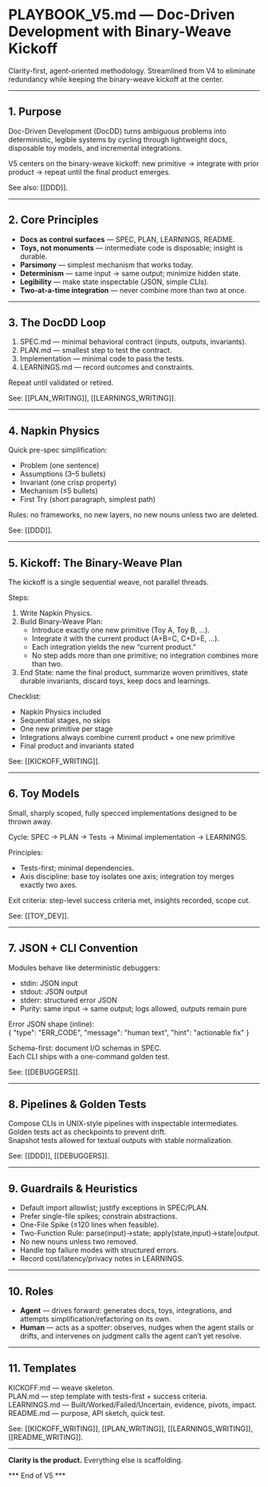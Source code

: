 # PLAYBOOK_V5.md — Doc-Driven Development with Binary-Weave Kickoff

Clarity-first, agent-oriented methodology. Streamlined from V4 to eliminate redundancy while keeping the binary-weave kickoff at the center.

---

## 1. Purpose

Doc-Driven Development (DocDD) turns ambiguous problems into deterministic, legible systems by cycling through lightweight docs, disposable toy models, and incremental integrations.  

V5 centers on the binary-weave kickoff: new primitive → integrate with prior product → repeat until the final product emerges.

See also: [[DDD]].

---

## 2. Core Principles

- **Docs as control surfaces** — SPEC, PLAN, LEARNINGS, README.  
- **Toys, not monuments** — intermediate code is disposable; insight is durable.  
- **Parsimony** — simplest mechanism that works today.  
- **Determinism** — same input → same output; minimize hidden state.  
- **Legibility** — make state inspectable (JSON, simple CLIs).  
- **Two-at-a-time integration** — never combine more than two at once.

---

## 3. The DocDD Loop

1. SPEC.md — minimal behavioral contract (inputs, outputs, invariants).  
2. PLAN.md — smallest step to test the contract.  
3. Implementation — minimal code to pass the tests.  
4. LEARNINGS.md — record outcomes and constraints.

Repeat until validated or retired.

See: [[PLAN_WRITING]], [[LEARNINGS_WRITING]].

---

## 4. Napkin Physics

Quick pre-spec simplification:  
- Problem (one sentence)  
- Assumptions (3–5 bullets)  
- Invariant (one crisp property)  
- Mechanism (≤5 bullets)  
- First Try (short paragraph, simplest path)

Rules: no frameworks, no new layers, no new nouns unless two are deleted.

See: [[DDD]].

---

## 5. Kickoff: The Binary-Weave Plan

The kickoff is a single sequential weave, not parallel threads.  

Steps:  
1. Write Napkin Physics.  
2. Build Binary-Weave Plan:  
   - Introduce exactly one new primitive (Toy A, Toy B, …).  
   - Integrate it with the current product (A+B=C, C+D=E, …).  
   - Each integration yields the new “current product.”  
   - No step adds more than one primitive; no integration combines more than two.  
3. End State: name the final product, summarize woven primitives, state durable invariants, discard toys, keep docs and learnings.

Checklist:  
- Napkin Physics included  
- Sequential stages, no skips  
- One new primitive per stage  
- Integrations always combine current product + one new primitive  
- Final product and invariants stated

See: [[KICKOFF_WRITING]].

---

## 6. Toy Models

Small, sharply scoped, fully specced implementations designed to be thrown away.  

Cycle: SPEC → PLAN → Tests → Minimal implementation → LEARNINGS.  

Principles:  
- Tests-first; minimal dependencies.  
- Axis discipline: base toy isolates one axis; integration toy merges exactly two axes.  

Exit criteria: step-level success criteria met, insights recorded, scope cut.

See: [[TOY_DEV]].

---

## 7. JSON + CLI Convention

Modules behave like deterministic debuggers:  
- stdin: JSON input  
- stdout: JSON output  
- stderr: structured error JSON  
- Purity: same input → same output; logs allowed, outputs remain pure

Error JSON shape (inline):  
    { "type": "ERR_CODE", "message": "human text", "hint": "actionable fix" }

Schema-first: document I/O schemas in SPEC.  
Each CLI ships with a one-command golden test.

See: [[DEBUGGERS]].

---

## 8. Pipelines & Golden Tests

Compose CLIs in UNIX-style pipelines with inspectable intermediates.  
Golden tests act as checkpoints to prevent drift.  
Snapshot tests allowed for textual outputs with stable normalization.

See: [[DDD]], [[DEBUGGERS]].

---

## 9. Guardrails & Heuristics

- Default import allowlist; justify exceptions in SPEC/PLAN.  
- Prefer single-file spikes; constrain abstractions.  
- One-File Spike (≤120 lines when feasible).  
- Two-Function Rule: parse(input)→state; apply(state,input)→state|output.  
- No new nouns unless two removed.  
- Handle top failure modes with structured errors.  
- Record cost/latency/privacy notes in LEARNINGS.

---

## 10. Roles

- **Agent** — drives forward: generates docs, toys, integrations, and attempts simplification/refactoring on its own.  
- **Human** — acts as a spotter: observes, nudges when the agent stalls or drifts, and intervenes on judgment calls the agent can’t yet resolve.

---

## 11. Templates

KICKOFF.md — weave skeleton.  
PLAN.md — step template with tests-first + success criteria.  
LEARNINGS.md — Built/Worked/Failed/Uncertain, evidence, pivots, impact.  
README.md — purpose, API sketch, quick test.

See: [[KICKOFF_WRITING]], [[PLAN_WRITING]], [[LEARNINGS_WRITING]], [[README_WRITING]].

---

**Clarity is the product.** Everything else is scaffolding.

*** End of V5 ***